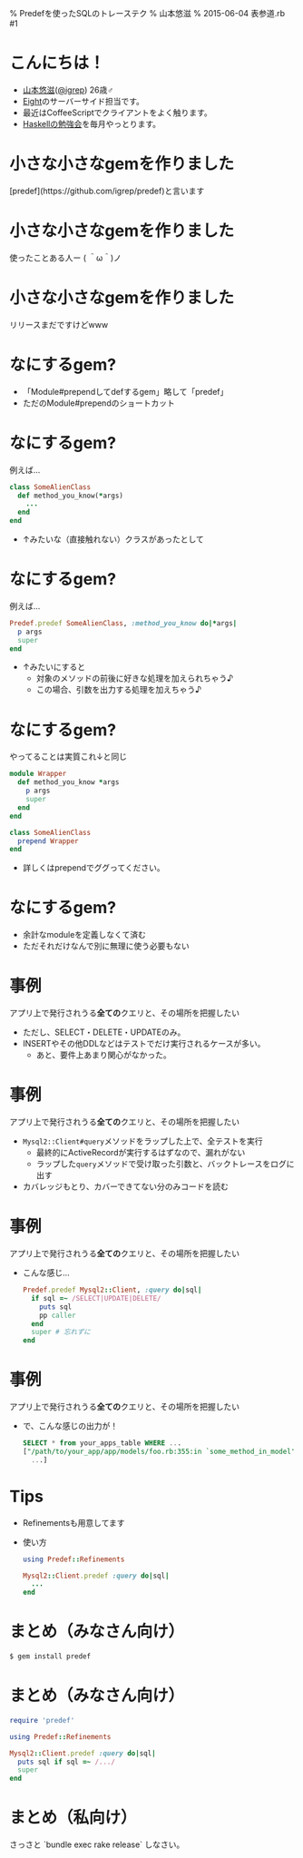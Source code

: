 % Predefを使ったSQLのトレーステク
% 山本悠滋
% 2015-06-04 表参道.rb #1

# こんにちは！

- [山本悠滋](https://plus.google.com/u/0/+YujiYamamoto_igrep/about)([\@igrep](https://twitter.com/igrep)) 26歳♂
- [Eight](https://8card.net/)のサーバーサイド担当です。
- 最近はCoffeeScriptでクライアントをよく触ります。
- [Haskellの勉強会](http://haskellmokumoku.connpass.com/)を毎月やっとります。

# 小さな小さなgemを作りました

<div class="takahashiLike incremental">
[predef](https://github.com/igrep/predef)と言います
</div>

# 小さな小さなgemを作りました

<div class="takahashiLike">
使ったことある人ー ( ＾ω＾)ノ
</div>

# 小さな小さなgemを作りました

<div class="takahashiLike">
リリースまだですけどwww
</div>

# なにするgem?

- 「Module#prependしてdefするgem」略して「predef」
- ただのModule#prependのショートカット

# なにするgem?

例えば...

```ruby
class SomeAlienClass
  def method_you_know(*args)
    ...
  end
end
```

- ↑みたいな（直接触れない）クラスがあったとして

# なにするgem?

例えば...

```ruby
Predef.predef SomeAlienClass, :method_you_know do|*args|
  p args
  super
end
```

- ↑みたいにすると
    - 対象のメソッドの前後に好きな処理を加えられちゃう♪
    - この場合、引数を出力する処理を加えちゃう♪

# なにするgem?

やってることは実質これ↓と同じ

```ruby
module Wrapper
  def method_you_know *args
    p args
    super
  end
end

class SomeAlienClass
  prepend Wrapper
end
```

- 詳しくはprependでググってください。

# なにするgem?

- 余計なmoduleを定義しなくて済む
- ただそれだけなんで別に無理に使う必要もない

# 事例

アプリ上で発行されうる**全ての**クエリと、その場所を把握したい

- ただし、SELECT・DELETE・UPDATEのみ。
- INSERTやその他DDLなどはテストでだけ実行されるケースが多い。
    - あと、要件上あまり関心がなかった。

# 事例

アプリ上で発行されうる**全ての**クエリと、その場所を把握したい

- `Mysql2::Client#query`メソッドをラップした上で、全テストを実行
    - 最終的にActiveRecordが実行するはずなので、漏れがない
    - ラップした`query`メソッドで受け取った引数と、バックトレースをログに出す
- カバレッジもとり、カバーできてない分のみコードを読む

# 事例

アプリ上で発行されうる**全ての**クエリと、その場所を把握したい

- こんな感じ...

    ```ruby
    Predef.predef Mysql2::Client, :query do|sql|
      if sql =~ /SELECT|UPDATE|DELETE/
        puts sql
        pp caller
      end
      super # 忘れずに
    end
    ```

# 事例

アプリ上で発行されうる**全ての**クエリと、その場所を把握したい

- で、こんな感じの出力が！

    ```sql
    SELECT * from your_apps_table WHERE ...
    ["/path/to/your_app/app/models/foo.rb:355:in `some_method_in_model'",
      ...]
    ```

# Tips

- Refinementsも用意してます
- 使い方

    ```ruby
    using Predef::Refinements

    Mysql2::Client.predef :query do|sql|
      ...
    end
    ```

# まとめ（みなさん向け）

```bash
$ gem install predef
```

# まとめ（みなさん向け）

```ruby
require 'predef'

using Predef::Refinements

Mysql2::Client.predef :query do|sql|
  puts sql if sql =~ /.../
  super
end
```

# まとめ（私向け）

<div class="incremental">
さっさと `bundle exec rake release` しなさい。
</div>
